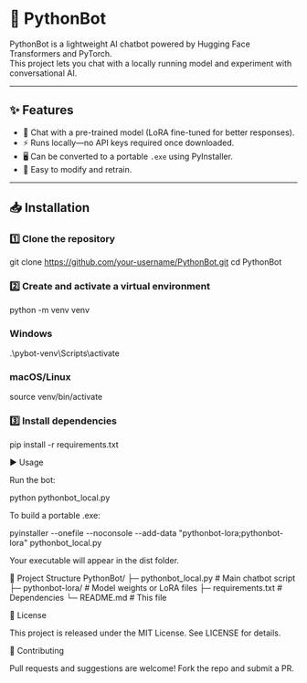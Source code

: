 # 🐍 PythonBot

PythonBot is a lightweight AI chatbot powered by Hugging Face Transformers and PyTorch.  
This project lets you chat with a locally running model and experiment with conversational AI.

---

## ✨ Features
- 🤖 Chat with a pre-trained model (LoRA fine-tuned for better responses).  
- ⚡ Runs locally—no API keys required once downloaded.  
- 🖥️ Can be converted to a portable `.exe` using PyInstaller.  
- 🧰 Easy to modify and retrain.

---

## 📥 Installation

### 1️⃣ Clone the repository
git clone https://github.com/your-username/PythonBot.git
cd PythonBot

### 2️⃣ Create and activate a virtual environment
python -m venv venv
### Windows
.\pybot-venv\Scripts\activate
### macOS/Linux
source venv/bin/activate

### 3️⃣ Install dependencies
pip install -r requirements.txt

▶️ Usage

Run the bot:

python pythonbot_local.py


To build a portable .exe:

pyinstaller --onefile --noconsole --add-data "pythonbot-lora;pythonbot-lora" pythonbot_local.py


Your executable will appear in the dist folder.

📂 Project Structure
PythonBot/
├─ pythonbot_local.py     # Main chatbot script
├─ pythonbot-lora/        # Model weights or LoRA files
├─ requirements.txt       # Dependencies
└─ README.md              # This file

📜 License

This project is released under the MIT License. See LICENSE
for details.

🤝 Contributing

Pull requests and suggestions are welcome! Fork the repo and submit a PR.
